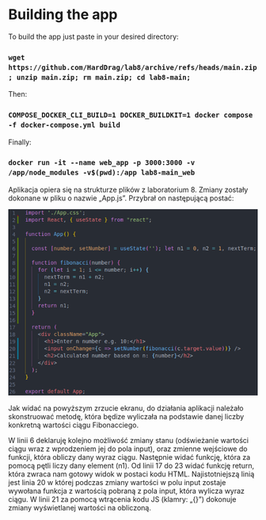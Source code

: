 # Building the app

To build the app just paste in your desired directory: 

### `wget https://github.com/HardDrag/lab8/archive/refs/heads/main.zip; unzip main.zip; rm main.zip; cd lab8-main;` 

Then: 

### `COMPOSE_DOCKER_CLI_BUILD=1 DOCKER_BUILDKIT=1 docker compose -f docker-compose.yml build`

Finally:

### `docker run -it --name web_app -p 3000:3000 -v /app/node_modules -v$(pwd):/app lab8-main_web`

Aplikacja opiera się na strukturze plików z laboratorium 8. Zmiany zostały dokonane w pliku o nazwie „App.js”. Przybrał on następującą postać:

![alt text](https://github.com/HardDrag/lab8/blob/main/sample.png)

Jak widać na powyższym zrzucie ekranu, do działania aplikacji należało skonstruować metodę, która będize wyliczała na podstawie danej liczby konkretną wartości ciągu Fibonacciego.

W linii 6 deklaruję kolejno możliwość zmiany stanu (odświeżanie wartości ciągu wraz z wprodzeniem jej do pola input), oraz zmienne wejściowe do funkcji, która obliczy dany wyraz ciągu. Następnie widać funkcję, która za pomocą pętli liczy dany element (n1). 
Od linii 17 do 23 widać funkcję return, która zwraca nam gotowy widok w postaci kodu HTML. Najistotniejszą linią jest linia 20 w której podczas zmiany wartości w polu input zostaje wywołana funkcja z wartością pobraną z pola input, która wylicza wyraz ciągu. W linii 21 za pomocą wtrącenia kodu JS (klamry: „{}”) dokonuje zmiany wyświetlanej wartości na obliczoną.
